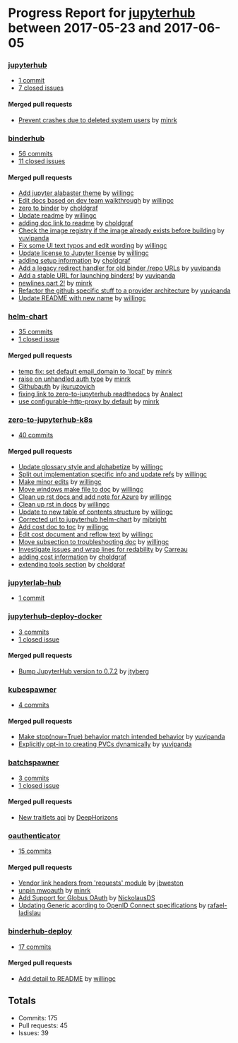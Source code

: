 # Progress Report for [jupyterhub](https://github.com/jupyterhub) between 2017-05-23 and 2017-06-05

### [jupyterhub](https://github.com/jupyterhub/jupyterhub)
-  [1 commit](https://github.com/jupyterhub/jupyterhub/compare/master@%7B1495522800%7D...master@%7B1496646000%7D)
-  [7 closed issues](https://github.com/jupyterhub/jupyterhub/issues?utf8=%E2%9C%93&q=is%3Aissue%20closed%3A2017-05-23..2017-06-05)

#### Merged pull requests
- [Prevent crashes due to deleted system users](https://github.com/jupyterhub/jupyterhub/pull/1069) by [minrk](https://github.com/minrk)

### [binderhub](https://github.com/jupyterhub/binderhub)
-  [56 commits](https://github.com/jupyterhub/binderhub/compare/master@%7B1495522800%7D...master@%7B1496646000%7D)
-  [11 closed issues](https://github.com/jupyterhub/binderhub/issues?utf8=%E2%9C%93&q=is%3Aissue%20closed%3A2017-05-23..2017-06-05)

#### Merged pull requests
- [Add jupyter alabaster theme](https://github.com/jupyterhub/binderhub/pull/54) by [willingc](https://github.com/willingc)
- [Edit docs based on dev team walkthrough](https://github.com/jupyterhub/binderhub/pull/52) by [willingc](https://github.com/willingc)
- [zero to binder](https://github.com/jupyterhub/binderhub/pull/51) by [choldgraf](https://github.com/choldgraf)
- [Update readme](https://github.com/jupyterhub/binderhub/pull/48) by [willingc](https://github.com/willingc)
- [adding doc link to readme](https://github.com/jupyterhub/binderhub/pull/45) by [choldgraf](https://github.com/choldgraf)
- [Check the image registry if the image already exists before building](https://github.com/jupyterhub/binderhub/pull/44) by [yuvipanda](https://github.com/yuvipanda)
- [Fix some UI text typos and edit wording](https://github.com/jupyterhub/binderhub/pull/43) by [willingc](https://github.com/willingc)
- [Update license to Jupyter license](https://github.com/jupyterhub/binderhub/pull/42) by [willingc](https://github.com/willingc)
- [adding setup information](https://github.com/jupyterhub/binderhub/pull/34) by [choldgraf](https://github.com/choldgraf)
- [Add a legacy redirect handler for old binder /repo URLs](https://github.com/jupyterhub/binderhub/pull/32) by [yuvipanda](https://github.com/yuvipanda)
- [Add a stable URL for launching binders!](https://github.com/jupyterhub/binderhub/pull/31) by [yuvipanda](https://github.com/yuvipanda)
- [newlines part 2!](https://github.com/jupyterhub/binderhub/pull/30) by [minrk](https://github.com/minrk)
- [Refactor the github specific stuff to a provider architecture](https://github.com/jupyterhub/binderhub/pull/29) by [yuvipanda](https://github.com/yuvipanda)
- [Update README with new name](https://github.com/jupyterhub/binderhub/pull/25) by [willingc](https://github.com/willingc)

### [helm-chart](https://github.com/jupyterhub/helm-chart)
-  [35 commits](https://github.com/jupyterhub/helm-chart/compare/master@%7B1495522800%7D...master@%7B1496646000%7D)
-  [1 closed issue](https://github.com/jupyterhub/helm-chart/issues?utf8=%E2%9C%93&q=is%3Aissue%20closed%3A2017-05-23..2017-06-05)

#### Merged pull requests
- [temp fix: set default email_domain to 'local'](https://github.com/jupyterhub/helm-chart/pull/33) by [minrk](https://github.com/minrk)
- [raise on unhandled auth type](https://github.com/jupyterhub/helm-chart/pull/32) by [minrk](https://github.com/minrk)
- [Githubauth](https://github.com/jupyterhub/helm-chart/pull/31) by [jkuruzovich](https://github.com/jkuruzovich)
- [fixing link to zero-to-jupyterhub readthedocs](https://github.com/jupyterhub/helm-chart/pull/29) by [Analect](https://github.com/Analect)
- [use configurable-http-proxy by default](https://github.com/jupyterhub/helm-chart/pull/22) by [minrk](https://github.com/minrk)

### [zero-to-jupyterhub-k8s](https://github.com/jupyterhub/zero-to-jupyterhub-k8s)
-  [40 commits](https://github.com/jupyterhub/zero-to-jupyterhub-k8s/compare/master@%7B1495522800%7D...master@%7B1496646000%7D)

#### Merged pull requests
- [Update glossary style and alphabetize](https://github.com/jupyterhub/zero-to-jupyterhub-k8s/pull/81) by [willingc](https://github.com/willingc)
- [Split out implementation specific info and update refs](https://github.com/jupyterhub/zero-to-jupyterhub-k8s/pull/80) by [willingc](https://github.com/willingc)
- [Make minor edits](https://github.com/jupyterhub/zero-to-jupyterhub-k8s/pull/79) by [willingc](https://github.com/willingc)
- [Move windows make file to doc](https://github.com/jupyterhub/zero-to-jupyterhub-k8s/pull/78) by [willingc](https://github.com/willingc)
- [Clean up rst docs and add note for Azure](https://github.com/jupyterhub/zero-to-jupyterhub-k8s/pull/77) by [willingc](https://github.com/willingc)
- [Clean up rst in docs](https://github.com/jupyterhub/zero-to-jupyterhub-k8s/pull/76) by [willingc](https://github.com/willingc)
- [Update to new table of contents structure](https://github.com/jupyterhub/zero-to-jupyterhub-k8s/pull/72) by [willingc](https://github.com/willingc)
- [Corrected url to jupyterhub helm-chart](https://github.com/jupyterhub/zero-to-jupyterhub-k8s/pull/71) by [mjbright](https://github.com/mjbright)
- [Add cost doc to toc](https://github.com/jupyterhub/zero-to-jupyterhub-k8s/pull/70) by [willingc](https://github.com/willingc)
- [Edit cost document and reflow text](https://github.com/jupyterhub/zero-to-jupyterhub-k8s/pull/69) by [willingc](https://github.com/willingc)
- [Move subsection to troubleshooting doc](https://github.com/jupyterhub/zero-to-jupyterhub-k8s/pull/68) by [willingc](https://github.com/willingc)
- [Investigate issues  and wrap lines for redability](https://github.com/jupyterhub/zero-to-jupyterhub-k8s/pull/55) by [Carreau](https://github.com/Carreau)
- [adding cost information](https://github.com/jupyterhub/zero-to-jupyterhub-k8s/pull/51) by [choldgraf](https://github.com/choldgraf)
- [extending tools section](https://github.com/jupyterhub/zero-to-jupyterhub-k8s/pull/33) by [choldgraf](https://github.com/choldgraf)

### [jupyterlab-hub](https://github.com/jupyterhub/jupyterlab-hub)
-  [1 commit](https://github.com/jupyterhub/jupyterlab-hub/compare/master@%7B1495522800%7D...master@%7B1496646000%7D)

### [jupyterhub-deploy-docker](https://github.com/jupyterhub/jupyterhub-deploy-docker)
-  [3 commits](https://github.com/jupyterhub/jupyterhub-deploy-docker/compare/master@%7B1495522800%7D...master@%7B1496646000%7D)
-  [1 closed issue](https://github.com/jupyterhub/jupyterhub-deploy-docker/issues?utf8=%E2%9C%93&q=is%3Aissue%20closed%3A2017-05-23..2017-06-05)

#### Merged pull requests
- [Bump JupyterHub version to 0.7.2](https://github.com/jupyterhub/jupyterhub-deploy-docker/pull/35) by [jtyberg](https://github.com/jtyberg)

### [kubespawner](https://github.com/jupyterhub/kubespawner)
-  [4 commits](https://github.com/jupyterhub/kubespawner/compare/master@%7B1495522800%7D...master@%7B1496646000%7D)

#### Merged pull requests
- [Make stop(now=True) behavior match intended behavior](https://github.com/jupyterhub/kubespawner/pull/52) by [yuvipanda](https://github.com/yuvipanda)
- [Explicitly opt-in to creating PVCs dynamically](https://github.com/jupyterhub/kubespawner/pull/51) by [yuvipanda](https://github.com/yuvipanda)

### [batchspawner](https://github.com/jupyterhub/batchspawner)
-  [3 commits](https://github.com/jupyterhub/batchspawner/compare/master@%7B1495522800%7D...master@%7B1496646000%7D)
-  [1 closed issue](https://github.com/jupyterhub/batchspawner/issues?utf8=%E2%9C%93&q=is%3Aissue%20closed%3A2017-05-23..2017-06-05)

#### Merged pull requests
- [New traitlets api](https://github.com/jupyterhub/batchspawner/pull/33) by [DeepHorizons](https://github.com/DeepHorizons)

### [oauthenticator](https://github.com/jupyterhub/oauthenticator)
-  [15 commits](https://github.com/jupyterhub/oauthenticator/compare/master@%7B1495522800%7D...master@%7B1496646000%7D)

#### Merged pull requests
- [Vendor link headers from 'requests' module](https://github.com/jupyterhub/oauthenticator/pull/85) by [jbweston](https://github.com/jbweston)
- [unpin mwoauth](https://github.com/jupyterhub/oauthenticator/pull/84) by [minrk](https://github.com/minrk)
- [Add Support for Globus OAuth](https://github.com/jupyterhub/oauthenticator/pull/83) by [NickolausDS](https://github.com/NickolausDS)
- [Updating Generic acording to OpenID Connect specifications](https://github.com/jupyterhub/oauthenticator/pull/81) by [rafael-ladislau](https://github.com/rafael-ladislau)

### [binderhub-deploy](https://github.com/jupyterhub/binderhub-deploy)
-  [17 commits](https://github.com/jupyterhub/binderhub-deploy/compare/master@%7B1495522800%7D...master@%7B1496646000%7D)

#### Merged pull requests
- [Add detail to README](https://github.com/jupyterhub/binderhub-deploy/pull/1) by [willingc](https://github.com/willingc)

## Totals
- Commits: 175
- Pull requests: 45
- Issues: 39
